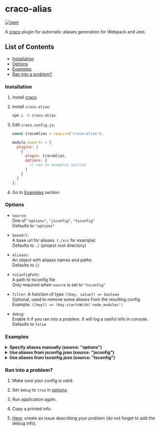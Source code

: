 # craco-alias

[![npm](https://img.shields.io/npm/v/craco-alias.svg)](https://www.npmjs.com/package/craco-alias)

A [craco](https://github.com/sharegate/craco) plugin for automatic aliases generation for Webpack and Jest.

## List of Contents

- [Installation](#installation)
- [Options](#options)
- [Examples](#examples)
- [Ran into a problem?](#ran-into-a-problem)

### Installation

1. Install [craco](https://github.com/gsoft-inc/craco/blob/master/packages/craco/README.md#installation)

2. Install `craco-alias`:

   ```sh
   npm i -D craco-alias
   ```

3. Edit `craco.config.js`:

   ```js
   const CracoAlias = require("craco-alias");

   module.exports = {
     plugins: [
       {
         plugin: CracoAlias,
         options: {
           // see in examples section
         }
       }
     ]
   };
   ```

4. Go to [Examples](#examples) section

### Options

- `source`:  
  One of `"options"`, `"jsconfig"`, `"tsconfig"`  
  Defaults to `"options"`

- `baseUrl`:  
  A base url for aliases. (`./src` for example)  
  Defaults to `./` (project root directory)

- `aliases`:  
  An object with aliases names and paths  
  Defaults to `{}`

- `tsConfigPath`:  
  A path to tsconfig file  
  Only required when `source` is set to `"tsconfig"`

- `filter`:
  A function of type `([key, value]) => boolean`  
  Optional, used to remove some aliases from the resulting config  
  Example: `([key]) => !key.startsWith('node_modules')`

- `debug`:  
  Enable it if you ran into a problem. It will log a useful info in console.  
  Defaults to `false`

### Examples

<details>
<summary><b>Specify aliases manually (source: "options")</b></summary>

> Note: you don't need to add `/*` part for directories in this case

```js
/* craco.config.js */

const CracoAlias = require("craco-alias");

module.exports = {
  plugins: [
    {
      plugin: CracoAlias,
      options: {
        source: "options",
        baseUrl: "./",
        aliases: {
          "@file": "./src/file.js",
          "@dir": "./src/some/dir",
          // you can alias packages too
          "@material-ui": "./node_modules/@material-ui-ie10"
        }
      }
    }
  ]
};
```

</details>

<details>
<summary><b>Use aliases from jsconfig.json (source: "jsconfig")</b></summary>

```js
/* craco.config.js */

const CracoAlias = require("craco-alias");

module.exports = {
  plugins: [
    {
      plugin: CracoAlias,
      options: {
        source: "jsconfig",
        // baseUrl SHOULD be specified
        // plugin does not take it from jsconfig
        baseUrl: "./src"
      }
    }
  ]
};
```

> **Note:** your jsconfig should always have `compilerOptions.paths` property. `baseUrl` is optional for plugin, but some IDEs and editors require it for intellisense.

```js
/* jsconfig.json */

{
  "compilerOptions": {
    "baseUrl": "./src",
    "paths": {
      // file aliases
      "@baz": ["./baz.js"],
      "@boo": ["./boo.jsx"],

      // folder aliases
      "@root": ["./"],
      "@root/*": ["./*"],
      "@lib": ["./lib"],
      "@lib/*": ["./lib/*"],

      // package aliases (types is optional without ts)
      "@my-react-select": [
        "../node_modules/react-select",
        "../node_modules/@types/react-select"
      ],
      "@my-react-select/*": [
        "../node_modules/react-select/*",
        "../node_modules/@types/react-select"
      ]
    }
  }
}
```

</details>

<details>
<summary><b>Use aliases from tsconfig.json (source: "tsconfig")</b></summary>
   
1. Go to project's root directory.

2. Create `tsconfig.extend.json`.

3. Edit it as follows:
   
   ```js
   {
     "compilerOptions": {
       "baseUrl": "./src",
       "paths": {
         // file aliases
         "@baz": ["./baz.ts"],
         "@boo": ["./boo.tsx"],

         // folder aliases
         "@root": ["./"],
         "@root/*": ["./*"],
         "@lib": ["./lib"],
         "@lib/*": ["./lib/*"],

         // package aliases
         "@my-react-select": [
           "../node_modules/react-select",
           "../node_modules/@types/react-select"
         ],
         "@my-react-select/*": [
           "../node_modules/react-select/*",
           "../node_modules/@types/react-select"
         ]
       }
     }
   }
   ```

4. Go to `tsconfig.json`.

5. Extend `tsconfig.json` from `tsconfig.extend.json`:

   ```diff
   {
   + "extends": "./tsconfig.extend.json",
     "compilerOptions": {
       ...
     },
     ...
   }
   ```

6. Edit `craco.config.js`:

   ```js
   const CracoAlias = require("craco-alias");

   module.exports = {
     plugins: [
       {
         plugin: CracoAlias,
         options: {
           source: "tsconfig",
           // baseUrl SHOULD be specified
           // plugin does not take it from tsconfig
           baseUrl: "./src",
           // tsConfigPath should point to the file where "baseUrl" and "paths" are specified
           tsConfigPath: "./tsconfig.extend.json"
         }
       }
     ]
   };
   ```

</details>

### Ran into a problem?

1. Make sure your config is valid.

2. Set `debug` to `true` in [options](#options).

3. Run application again.

4. Copy a printed info.

5. [Here](https://github.com/risenforces/craco-alias/issues), create an issue describing your problem (do not forget to add the debug info).
